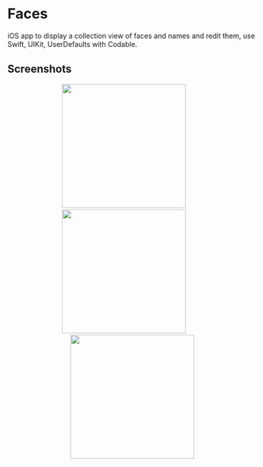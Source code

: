 # Faces

iOS app to display a collection view of faces and names and redit them, use Swift, UIKit, UserDefaults with Codable.

## Screenshots

<div align="center">
  
<img src="https://user-images.githubusercontent.com/60781548/136833939-2e1e0366-ec88-4f5d-971c-e17af5c13c35.png" width="250"></img>
<img width="30"></img>
<img src="https://user-images.githubusercontent.com/60781548/136833988-b1409f2b-0866-4c87-8009-dda6eb64be90.png" width="250"></img>
<img width="30"></img>
<img src="https://user-images.githubusercontent.com/60781548/136833996-a16360da-9c6d-4f3a-baaf-4f6c80fc55b4.png" width="250"></img>
  
</div>
